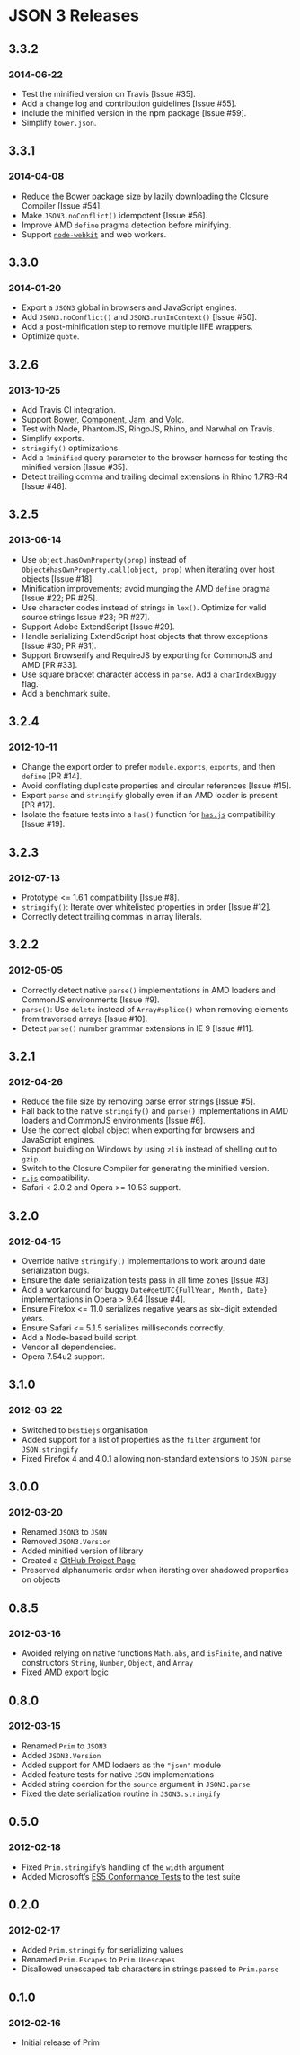 # JSON 3 Releases

## 3.3.2

### 2014-06-22

 * Test the minified version on Travis [Issue #35].
 * Add a change log and contribution guidelines [Issue #55].
 * Include the minified version in the npm package [Issue #59].
 * Simplify `bower.json`.

## 3.3.1

### 2014-04-08

 * Reduce the Bower package size by lazily downloading the Closure Compiler [Issue #54].
 * Make `JSON3.noConflict()` idempotent [Issue #56].
 * Improve AMD `define` pragma detection before minifying.
 * Support [`node-webkit`](https://github.com/rogerwang/node-webkit) and web workers.

## 3.3.0

### 2014-01-20

 * Export a `JSON3` global in browsers and JavaScript engines.
 * Add `JSON3.noConflict()` and `JSON3.runInContext()` [Issue #50].
 * Add a post-minification step to remove multiple IIFE wrappers.
 * Optimize `quote`.

## 3.2.6

### 2013-10-25

 * Add Travis CI integration.
 * Support [Bower](http://bower.io/), [Component](https://component.github.io/), [Jam](http://jamjs.org/), and [Volo](http://volojs.org/).
 * Test with Node, PhantomJS, RingoJS, Rhino, and Narwhal on Travis.
 * Simplify exports.
 * `stringify()` optimizations.
 * Add a `?minified` query parameter to the browser harness for testing the minified version [Issue #35].
 * Detect trailing comma and trailing decimal extensions in Rhino 1.7R3-R4 [Issue #46].

## 3.2.5

### 2013-06-14

 * Use `object.hasOwnProperty(prop)` instead of `Object#hasOwnProperty.call(object, prop)` when iterating over host objects [Issue #18].
 * Minification improvements; avoid munging the AMD `define` pragma [Issue #22; PR #25].
 * Use character codes instead of strings in `lex()`. Optimize for valid source strings Issue #23; PR #27].
 * Support Adobe ExtendScript [Issue #29].
 * Handle serializing ExtendScript host objects that throw exceptions [Issue #30; PR #31].
 * Support Browserify and RequireJS by exporting for CommonJS and AMD [PR #33].
 * Use square bracket character access in `parse`. Add a `charIndexBuggy` flag.
 * Add a benchmark suite.

## 3.2.4

### 2012-10-11

 * Change the export order to prefer `module.exports`, `exports`, and then `define` [PR #14].
 * Avoid conflating duplicate properties and circular references [Issue #15].
 * Export `parse` and `stringify` globally even if an AMD loader is present [PR #17].
 * Isolate the feature tests into a `has()` function for [`has.js`](https://github.com/phiggins42/has.js) compatibility [Issue #19].

## 3.2.3

### 2012-07-13

 * Prototype <= 1.6.1 compatibility [Issue #8].
 * `stringify()`: Iterate over whitelisted properties in order [Issue #12].
 * Correctly detect trailing commas in array literals.

## 3.2.2

### 2012-05-05

 * Correctly detect native `parse()` implementations in AMD loaders and CommonJS environments [Issue #9].
 * `parse()`: Use `delete` instead of `Array#splice()` when removing elements from traversed arrays [Issue #10].
 * Detect `parse()` number grammar extensions in IE 9 [Issue #11].

## 3.2.1

### 2012-04-26

 * Reduce the file size by removing parse error strings [Issue #5].
 * Fall back to the native `stringify()` and `parse()` implementations in AMD loaders and CommonJS environments [Issue #6].
 * Use the correct global object when exporting for browsers and JavaScript engines.
 * Support building on Windows by using `zlib` instead of shelling out to `gzip`.
 * Switch to the Closure Compiler for generating the minified version.
 * [`r.js`](http://requirejs.org/docs/optimization.html) compatibility.
 * Safari < 2.0.2 and Opera >= 10.53 support.

## 3.2.0

### 2012-04-15

 * Override native `stringify()` implementations to work around date serialization bugs.
 * Ensure the date serialization tests pass in all time zones [Issue #3].
 * Add a workaround for buggy `Date#getUTC{FullYear, Month, Date}` implementations in Opera > 9.64 [Issue #4].
 * Ensure Firefox <= 11.0 serializes negative years as six-digit extended years.
 * Ensure Safari <= 5.1.5 serializes milliseconds correctly.
 * Add a Node-based build script.
 * Vendor all dependencies.
 * Opera 7.54u2 support.

## 3.1.0

### 2012-03-22

 * Switched to `bestiejs` organisation
 * Added support for a list of properties as the `filter` argument for `JSON.stringify`
 * Fixed Firefox 4 and 4.0.1 allowing non-standard extensions to `JSON.parse`

## 3.0.0

### 2012-03-20

 * Renamed `JSON3` to `JSON`
 * Removed `JSON3.Version`
 * Added minified version of library
 * Created a [GitHub Project Page](http://bestiejs.github.io/json3)
 * Preserved alphanumeric order when iterating over shadowed properties on objects

## 0.8.5

### 2012-03-16

 * Avoided relying on native functions `Math.abs`, and `isFinite`, and native constructors `String`, `Number`, `Object`, and `Array`
 * Fixed AMD export logic

## 0.8.0

### 2012-03-15

 * Renamed `Prim` to `JSON3`
 * Added `JSON3.Version`
 * Added support for AMD lodaers as the `"json"` module
 * Added feature tests for native `JSON` implementations
 * Added string coercion for the `source` argument in `JSON3.parse`
 * Fixed the date serialization routine in `JSON3.stringify`

## 0.5.0

### 2012-02-18

 * Fixed `Prim.stringify`’s handling of the `width` argument
 * Added Microsoft’s [ES5 Conformance Tests]() to the test suite

## 0.2.0

### 2012-02-17

 * Added `Prim.stringify` for serializing values
 * Renamed `Prim.Escapes` to `Prim.Unescapes`
 * Disallowed unescaped tab characters in strings passed to `Prim.parse`

## 0.1.0

### 2012-02-16

 * Initial release of Prim
